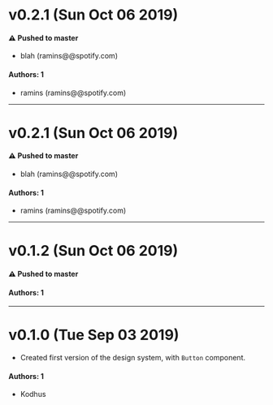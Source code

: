 # v0.2.1 (Sun Oct 06 2019)

#### ⚠️  Pushed to master

- blah  (ramins@@spotify.com)

#### Authors: 1

- ramins (ramins@@spotify.com)

---

# v0.2.1 (Sun Oct 06 2019)

#### ⚠️  Pushed to master

- blah  (ramins@@spotify.com)

#### Authors: 1

- ramins (ramins@@spotify.com)

---

# v0.1.2 (Sun Oct 06 2019)

#### ⚠️ Pushed to master

#### Authors: 1

---

# v0.1.0 (Tue Sep 03 2019)

- Created first version of the design system, with `Button` component.

#### Authors: 1

- Kodhus
